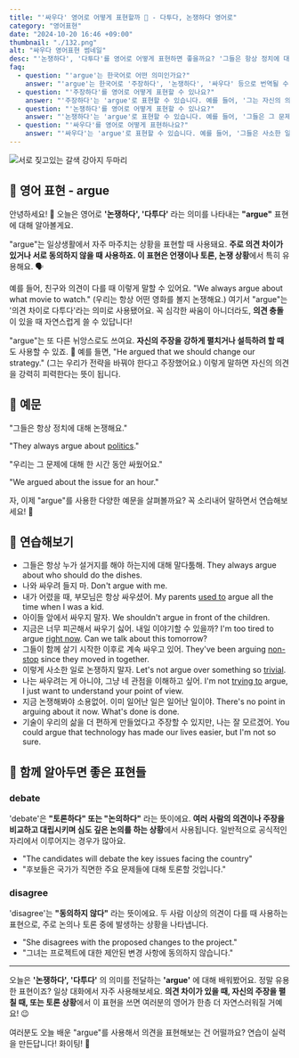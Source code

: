```yaml
---
title: "'싸우다' 영어로 어떻게 표현할까 🤼 - 다투다, 논쟁하다 영어로"
category: "영어표현"
date: "2024-10-20 16:46 +09:00"
thumbnail: "./132.png"
alt: "싸우다 영어표현 썸네일"
desc: "'논쟁하다', '다투다'를 영어로 어떻게 표현하면 좋을까요? '그들은 항상 정치에 대해 논쟁해요.', '우리는 그 문제에 대해 한 시간 동안 논쟁했어요.' 등을 영어로 표현하는 법을 배워봅시다. 다양한 예문을 통해서 연습하고 본인의 표현으로 만들어 보세요."
faq:
  - question: "'argue'는 한국어로 어떤 의미인가요?"
    answer: "'argue'는 한국어로 '주장하다', '논쟁하다', '싸우다' 등으로 번역될 수 있습니다. 주로 의견이나 입장을 표현할 때 사용되며, 때로는 감정이 격해질 수도 있습니다."
  - question: "'주장하다'를 영어로 어떻게 표현할 수 있나요?"
    answer: "'주장하다'는 'argue'로 표현할 수 있습니다. 예를 들어, '그는 자신의 의견을 주장하고 있다'는 'He is arguing for his opinion'으로 말할 수 있습니다."
  - question: "'논쟁하다'를 영어로 어떻게 표현할 수 있나요?"
    answer: "'논쟁하다'는 'argue'로 표현할 수 있습니다. 예를 들어, '그들은 그 문제에 대해 논쟁하고 있다'는 'They are arguing about that issue'로 표현할 수 있습니다."
  - question: "'싸우다'를 영어로 어떻게 표현하나요?"
    answer: "'싸우다'는 'argue'로 표현할 수 있습니다. 예를 들어, '그들은 사소한 일로 싸웠다'는 'They argued over a trivial matter'로 말할 수 있습니다."
---
```


![서로 짖고있는 갈색 강아지 두마리](./132-1.jpg)

## 🌟 영어 표현 - argue

안녕하세요! 👋 오늘은 영어로 **'논쟁하다', '다투다'** 라는 의미를 나타내는 **"argue"** 표현에 대해 알아볼게요.

"argue"는 일상생활에서 자주 마주치는 상황을 표현할 때 사용돼요. **주로 의견 차이가 있거나 서로 동의하지 않을 때 사용하죠. 이 표현은 언쟁이나 토론, 논쟁 상황**에서 특히 유용해요. 🗣️

예를 들어, 친구와 의견이 다를 때 이렇게 말할 수 있어요. "We always argue about what movie to watch." (우리는 항상 어떤 영화를 볼지 논쟁해요.) 여기서 "argue"는 '의견 차이로 다투다'라는 의미로 사용됐어요. 꼭 심각한 싸움이 아니더라도, **의견 충돌**이 있을 때 자연스럽게 쓸 수 있답니다!

"argue"는 또 다른 뉘앙스로도 쓰여요. **자신의 주장을 강하게 펼치거나 설득하려 할 때**도 사용할 수 있죠. 💪 예를 들면, "He argued that we should change our strategy." (그는 우리가 전략을 바꿔야 한다고 주장했어요.) 이렇게 말하면 자신의 의견을 강력히 피력한다는 뜻이 됩니다.

## 📖 예문

"그들은 항상 정치에 대해 논쟁해요."

"They always argue about [politics](/blog/in-english/607.politics/)."

"우리는 그 문제에 대해 한 시간 동안 싸웠어요."

"We argued about the issue for an hour."

자, 이제 "argue"를 사용한 다양한 예문을 살펴볼까요? 꼭 소리내어 말하면서 연습해보세요! 🚀

## 💬 연습해보기

<ul data-interactive-list>
  <li data-interactive-item>
    <span data-toggler>그들은 항상 누가 설거지를 해야 하는지에 대해 말다툼해.</span>
    <span data-answer>They always argue about who should do the dishes.</span>
  </li>
  <li data-interactive-item>
    <span data-toggler>나와 싸우려 들지 마.</span>
    <span data-answer>Don't argue with me.</span>
  </li>
  <li data-interactive-item>
    <span data-toggler>내가 어렸을 때, 부모님은 항상 싸우셨어.</span>
    <span data-answer>My parents <a href="/blog/in-english/143.used-to/">used to</a> argue all the time when I was a kid.</span>
  </li>
  <li data-interactive-item>
    <span data-toggler>아이들 앞에서 싸우지 말자.</span>
    <span data-answer>We shouldn't argue in front of the children.</span>
  </li>
  <li data-interactive-item>
    <span data-toggler>지금은 너무 피곤해서 싸우기 싫어. 내일 이야기할 수 있을까?</span>
    <span data-answer>I'm too tired to argue <a href="/blog/in-english/525.right-now/">right now</a>. Can we talk about this tomorrow?</span>
  </li>
  <li data-interactive-item>
    <span data-toggler>그들이 함께 살기 시작한 이후로 계속 싸우고 있어.</span>
    <span data-answer>They've been arguing <a href="/blog/in-english/156.non-stop/">non-stop</a> since they moved in together.</span>
  </li>
  <li data-interactive-item>
    <span data-toggler>이렇게 사소한 일로 논쟁하지 말자.</span>
    <span data-answer>Let's not argue over something so <a href="/blog/in-english/176.trivial/">trivial</a>.</span>
  </li>
  <li data-interactive-item>
    <span data-toggler>나는 싸우려는 게 아니야, 그냥 네 관점을 이해하고 싶어.</span>
    <span data-answer>I'm not <a href="/blog/in-english/117.try-to/">trying to</a> argue, I just want to understand your point of view.</span>
  </li>
  <li data-interactive-item>
    <span data-toggler>지금 논쟁해봐야 소용없어. 이미 일어난 일은 일어난 일이야.</span>
    <span data-answer>There's no point in arguing about it now. What's done is done.</span>
  </li>
  <li data-interactive-item>
    <span data-toggler>기술이 우리의 삶을 더 편하게 만들었다고 주장할 수 있지만, 나는 잘 모르겠어.</span>
    <span data-answer>You could argue that technology has made our lives easier, but I'm not so sure.</span>
  </li>
</ul>

## 🤝 함께 알아두면 좋은 표현들

### debate

'debate'은 **"토론하다" 또는 "논의하다"** 라는 뜻이에요. **여러 사람의 의견이나 주장을 비교하고 대립시키며 심도 깊은 논의를 하는 상황**에서 사용됩니다. 일반적으로 공식적인 자리에서 이루어지는 경우가 많아요.

- "The candidates will debate the key issues facing the country"
- "후보들은 국가가 직면한 주요 문제들에 대해 토론할 것입니다."

### disagree

'disagree'는 **"동의하지 않다"** 라는 뜻이에요. 두 사람 이상의 의견이 다를 때 사용하는 표현으로, 주로 논의나 토론 중에 발생하는 상황을 나타냅니다.

- "She disagrees with the proposed changes to the project."
- "그녀는 프로젝트에 대한 제안된 변경 사항에 동의하지 않습니다."

---

오늘은 **'논쟁하다', '다투다'** 의 의미를 전달하는 **'argue'** 에 대해 배워봤어요. 정말 유용한 표현이죠? 일상 대화에서 자주 사용해보세요. **의견 차이가 있을 때, 자신의 주장을 펼칠 때, 또는 토론 상황**에서 이 표현을 쓰면 여러분의 영어가 한층 더 자연스러워질 거예요! 😉

여러분도 오늘 배운 "argue"를 사용해서 의견을 표현해보는 건 어떨까요? 연습이 실력을 만든답니다! 화이팅! 💪
